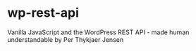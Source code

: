 # wp-rest-api
Vanilla JavaScript and the WordPress REST API - made human understandable by Per Thykjaer Jensen
